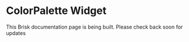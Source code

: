 # ColorPalette Widget  
  
This Brisk documentation page is being built. Please check back soon for updates 
